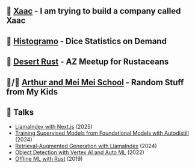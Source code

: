 ## 🤖 [Xaac](https://www.xaac.com) - I am trying to build a company called Xaac
## 🎲 [Histogramo](https://www.histogramo.com/) - Dice Statistics on Demand
## 🦀 [Desert Rust](https://rust.azdevs.org/) - AZ Meetup for Rustaceans
## 👦/👧 [Arthur and Mei Mei School](https://www.arthurmeimei.com/) - Random Stuff from My Kids
## 💬 Talks
- [LlamaIndex with Next.js](https://github.com/danielbank/llamaindex-nextjs-demo) (2025)
- [Training Supervised Models from Foundational Models with Autodistill](https://github.com/danielbank/label-with-autodistill) (2024)
- [Retrieval-Augmented Generation with LlamaIndex](https://github.com/danielbank/rag-llamaindex) (2024)
- [Object Detection with Vertex AI and Auto ML](https://github.com/danielbank/object-detection) (2022)
- [Offline ML with Rust](https://github.com/danielbank/offline-ml) (2019)
